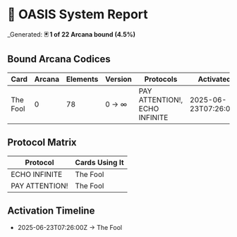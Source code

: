 ﻿# 🧭 OASIS System Report

_Generated: 
**🃏 1 of 22 Arcana bound (4.5%)**

## Bound Arcana Codices

| Card        | Arcana | Elements | Version  | Protocols                     | Activated              |
|-------------|--------|----------|----------|-------------------------------|------------------------|
| The Fool | 0 | 78 | 0 -> ∞ | PAY ATTENTION!, ECHO INFINITE | 2025-06-23T07:26:00Z |

## Protocol Matrix

| Protocol        | Cards Using It |
|-----------------|----------------|
| ECHO INFINITE | The Fool |
| PAY ATTENTION! | The Fool |

## Activation Timeline

- 2025-06-23T07:26:00Z → The Fool
